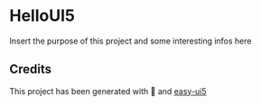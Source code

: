 # HelloUI5
Insert the purpose of this project and some interesting infos here


## Credits
This project has been generated with 💙 and [easy-ui5](https://github.com/SAP)
